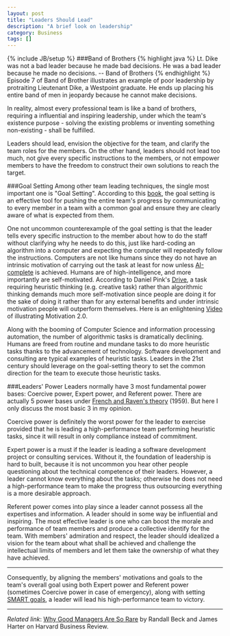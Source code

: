 ```yaml
---
layout: post
title: "Leaders Should Lead"
description: "A brief look on leadership"
category: Business
tags: []
---
```

{% include JB/setup %}
###Band of Brothers 
{% highlight java %}
Lt. Dike was not a bad leader because he made bad decisions. He was a bad leader because he made no decisions.
-- Band of Brothers
{% endhighlight %}
Episode 7 of Band of Brother illustrates an example of poor leadership by protraiting Lieutenant Dike, a Westpoint graduate. He ends up placing his entire band of men in jeopardy because he cannot make decisions.  

In reality, almost every professional team is like a band of brothers, requiring a influential and inspiring leadership, under which the team's existence purpose - solving the existing problems or inventing something non-existing - shall be fulfilled. 

Leaders should lead, envision the objective for the team, and clarify the team roles for the members. On the other hand, leaders should not lead too much, not give every specific instructions to the members, or not empower members to have the freedom to construct their own solutions to reach the target.  

###Goal Setting
Among other team leading techniques, the single most important one is "Goal Setting". According to this [book][1], the goal setting is an effective tool for pushing the entire team's progress by communicating to every member in a team with a common goal and ensure they are clearly aware of what is expected from them.  

One not uncommon counterexample of the goal setting is that the leader tells every specific instruction to the member about how to do the staff without clarifying why he needs to do this, just like hard-coding an algorithm into a computer and expecting the computer will repeatedly follow the instructions.  Computers are not like humans since they do not have an intrinsic motivation of carrying out the task at least for now unless [AI-complete][2] is achieved. Humans are of high-intelligence, and more importantly are self-motivated. According to Daniel Pink's [Drive][3], a task requiring heuristic thinking (e.g. creative task) rather than algorithmic thinking demands much more self-motivation since people are doing it for the sake of doing it rather than for any external benefits and under intrinsic motivation people will outperform themselves. Here is an enlightening [Video][4] of illustrating Motivation 2.0.  

Along with the booming of Computer Science and information processing automation, the number of algorithmic tasks is dramatically declining. Humans are freed from routine and mundane tasks to do more heuristic tasks thanks to the advancement of technology. Software development and consulting are typical examples of heuristic tasks. Leaders in the 21st century should leverage on the goal-setting theory to set the common direction for the team to execute those heuristic tasks. 

###Leaders' Power
Leaders normally have 3 most fundamental power bases: Coercive power, Expert power, and Referent power. There are actually 5 power bases under [French and Raven's theory][5] (1959). But here I only discuss the most basic 3 in my opinion.  

Coercive power is definitely the worst power for the leader to exercise provided that he is leading a high-performance team performing heuristic tasks, since it will result in only compliance instead of commitment. 

Expert power is a must if the leader is leading a software development project or consulting services. Without it, the foundation of leadership is hard to built, because it is not uncommon you hear other people questioning about the technical competence of their leaders. However, a leader cannot know everything about the tasks; otherwise he does not need a high-performance team to make the progress thus outsourcing everything is a more desirable approach. 

Referent power comes into play since a leader cannot possess all the expertises and information. A leader should in some way be influential and inspiring. The most effective leader is one who can boost the morale and performance of team members and produce a collective identify for the team. With members' admiration and respect, the leader should idealized a vision for the team about what shall be achieved and challenge the intellectual limits of members and let them take the ownership of what they have achieved. 

--- 
Consequently, by aligning the members' motivations and goals to the team's overall goal using both Expert power and Referent power (sometimes Coercive power in case of emergency), along with setting [SMART goals][6], a leader will lead his high-performance team to victory.  

---
*Related link*: [Why Good Managers Are So Rare][7] by Randall Beck and James Harter on Harvard Business Review. 

[1]: http://www.amazon.com/Management-Boundless-ebook/dp/B00EZYZMFK
[2]: https://www.princeton.edu/~achaney/tmve/wiki100k/docs/AI-complete.html
[3]: http://www.marshallcf.com/assets/book_reviews/Drive.pdf
[4]: https://www.youtube.com/watch?v=rrkrvAUbU9Y&hl=en-GB&gl=SG
[5]: http://psycnet.apa.org/psycinfo/1960-06701-004
[6]: http://psycnet.apa.org/psycinfo/1990-97846-000
[7]: http://blogs.hbr.org/2014/03/why-good-managers-are-so-rare/